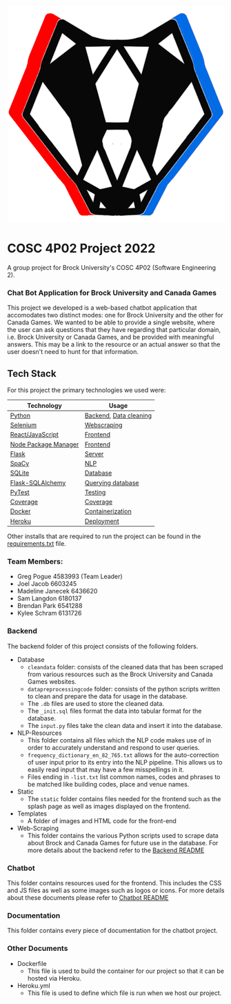 
![badgerimage](chatbot/public/anotherbadger.png)
# COSC 4P02 Project 2022
A group project for Brock University's COSC 4P02 (Software Engineering 2).

### Chat Bot Application for Brock University and Canada Games
This project we developed is a web-based chatbot application that accomodates two distinct modes: one for Brock University and the other for Canada Games. We wanted to be able to provide a single website, where the user can ask questions that they have regarding that particular domain, i.e. Brock University or Canada Games, and be provided with meaningful answers. This may be a link to the resource or an actual answer so that the user doesn't need to hunt for that information. 

## Tech Stack
For this project the primary technologies we used were:

| Technology | Usage |
| -------- | --------- |
| [Python](https://www.python.org/) | [Backend](./backend/), [Data cleaning](./backend/database/datapreprocessingcode/) |
| [Selenium](https://www.selenium.dev/) | [Webscraping](./backend/web-scraping) |
| [React/JavaScript](https://reactjs.org/) | [Frontend](./chatbot/src) |
| [Node Package Manager](https://www.npmjs.com/) | [Frontend](./chatbot/)|
| [Flask](https://flask.palletsprojects.com/en/2.1.x/) | [Server](./backend/server.py) |
| [SpaCy](https://spacy.io/) | [NLP](./backend/botNLP.py) |
| [SQLite](https://www.sqlite.org/index.html) | [Database](./backend/models.py) |
| [Flask-SQLAlchemy](https://flask-sqlalchemy.palletsprojects.com/en/2.x/_) | [Querying database](./backend/queryTables.py) |
| [PyTest](https://docs.pytest.org/en/7.1.x/) | [Testing](./backend/) |
| [Coverage](https://coverage.readthedocs.io/en/6.3.2/) | [Coverage](./backend) |
| [Docker](https://www.docker.com/) | [Containerization](./Dockerfile) |
| [Heroku](https://developer.salesforce.com/) | [Deployment](./heroku.yml) |

Other installs that are required to run the project can be found in the [requirements.txt](./backend/requirements.txt) file.

### Team Members:
- Greg Pogue 4583993 (Team Leader)
- Joel Jacob 6603245
- Madeline Janecek 6436620
- Sam Langdon 6180137
- Brendan Park 6541288
- Kylee Schram 6131726

### Backend
The backend folder of this project consists of the following folders.
- Database
    * `cleandata` folder: consists of the cleaned data that has been 
    scraped from various resources such as the Brock University and Canada Games websites.
    * `datapreprocessingcode` folder: consists of the python scripts written to clean and prepare the data for usage in the database.
    * The `.db` files are used to store the cleaned data.
    * The `_init.sql` files format the data into tabular format for the database.
    * The `input.py` files take the clean data and insert it into the database.
- NLP-Resources
    * This folder contains all files which the NLP code makes use of in order to accurately understand and respond to user queries. 
    * `frequency_dictionary_en_82_765.txt` allows for the auto-correction of user input prior to its entry into the NLP pipeline. This allows us to easily read input that may have a few misspellings in it. 
    * Files ending in `-list.txt` list common names, codes and phrases to be matched like building codes, place and venue names.
- Static
    * The `static` folder contains files needed for the frontend such as the splash page as well as images displayed on the frontend.
- Templates
    * A folder of images and HTML code for the front-end
- Web-Scraping
    * This folder contains the various Python scripts used to scrape data about Brock and Canada Games for future use in the database.
For more details about the backend refer to the [Backend README](backend/README.md)

### Chatbot
This folder contains resources used for the frontend. This includes the CSS and JS files as well as some images such as logos or icons. For more details about these documents please refer to
[Chatbot README](chatbot/README.md)

### Documentation
This folder contains every piece of documentation for the chatbot project.

### Other Documents
- Dockerfile
    * This file is used to build the container for our project so that it can be hosted via Heroku.
- Heroku.yml
    * This file is used to define which file is run when we host our project.
